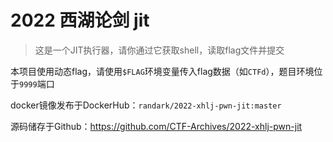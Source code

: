 # 2022 西湖论剑 jit

> 这是一个JIT执行器，请你通过它获取shell，读取flag文件并提交

本项目使用动态flag，请使用`$FLAG`环境变量传入flag数据（如`CTFd`），题目环境位于`9999`端口

docker镜像发布于DockerHub：`randark/2022-xhlj-pwn-jit:master`

源码储存于Github：https://github.com/CTF-Archives/2022-xhlj-pwn-jit
